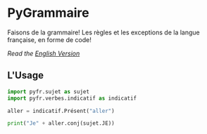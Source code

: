 # PyGrammaire

 Faisons de la grammaire! Les règles et les exceptions de la langue française, en forme de code!

*Read the [English Version](README.en.md)*

## L'Usage

```py
import pyfr.sujet as sujet
import pyfr.verbes.indicatif as indicatif

aller = indicatif.Présent("aller")

print("Je" + aller.conj(sujet.JE))
```
